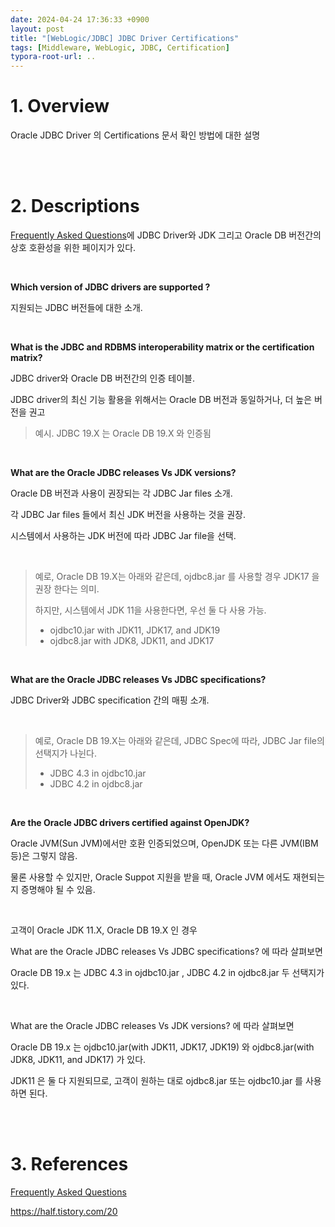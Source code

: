 ```yaml
---
date: 2024-04-24 17:36:33 +0900
layout: post
title: "[WebLogic/JDBC] JDBC Driver Certifications"
tags: [Middleware, WebLogic, JDBC, Certification]
typora-root-url: ..
---
```


# 1. Overview
Oracle JDBC Driver 의 Certifications 문서 확인 방법에 대한 설명


<br><br>


# 2. Descriptions
[Frequently Asked Questions](https://www.oracle.com/database/technologies/faq-jdbc.html)에 JDBC Driver와 JDK 그리고 Oracle DB 버전간의 상호 호환성을 위한 페이지가 있다.

<br>

**Which version of JDBC drivers are supported ?**

지원되는 JDBC 버전들에 대한 소개.

<br>

**What is the JDBC and RDBMS interoperability matrix or the certification matrix?**

JDBC driver와 Oracle DB 버전간의 인증 테이블.

JDBC driver의 최신 기능 활용을 위해서는 Oracle DB 버전과 동일하거나, 더 높은 버전을 권고

> 예시. JDBC 19.X 는 Oracle DB 19.X 와 인증됨

<br>

**What are the Oracle JDBC releases Vs JDK versions?**

Oracle DB 버전과 사용이 권장되는 각 JDBC Jar files 소개.

각 JDBC Jar files 들에서 최신 JDK 버전을 사용하는 것을 권장.

시스템에서 사용하는 JDK 버전에 따라 JDBC Jar file을 선택.

<br>

> 예로, Oracle DB 19.X는 아래와 같은데, ojdbc8.jar 를 사용할 경우 JDK17 을 권장 한다는 의미.
>
> 하지만, 시스템에서 JDK 11을 사용한다면, 우선 둘 다 사용 가능.
>
> * ojdbc10.jar with JDK11, JDK17, and JDK19
> * ojdbc8.jar with JDK8, JDK11, and JDK17

<br>

**What are the Oracle JDBC releases Vs JDBC specifications?**

JDBC Driver와 JDBC specification 간의 매핑 소개.

<br>

> 예로, Oracle DB 19.X는 아래와 같은데, JDBC Spec에 따라, JDBC Jar file의 선택지가 나뉜다.
>
> * JDBC 4.3 in ojdbc10.jar
> * JDBC 4.2 in ojdbc8.jar

<br>

**Are the Oracle JDBC drivers certified against OpenJDK?**

Oracle JVM(Sun JVM)에서만 호환 인증되었으며, OpenJDK 또는 다른 JVM(IBM 등)은 그렇지 않음.

물론 사용할 수 있지만, Oracle Suppot 지원을 받을 때, Oracle JVM 에서도 재현되는지 증명해야 될 수 있음.

<br>

고객이 Oracle JDK 11.X, Oracle DB 19.X 인 경우

What are the Oracle JDBC releases Vs JDBC specifications? 에 따라 살펴보면

Oracle DB 19.x 는 JDBC 4.3 in ojdbc10.jar , JDBC 4.2 in ojdbc8.jar 두 선택지가 있다.

<br>

What are the Oracle JDBC releases Vs JDK versions? 에 따라 살펴보면

Oracle DB 19.x 는 ojdbc10.jar(with JDK11, JDK17, JDK19) 와 ojdbc8.jar(with JDK8, JDK11, and JDK17) 가 있다.

JDK11 은 둘 다 지원되므로, 고객이 원하는 대로 ojdbc8.jar 또는 ojdbc10.jar 를 사용하면 된다.


<br><br>


# 3. References

[Frequently Asked Questions](https://www.oracle.com/database/technologies/faq-jdbc.html)

https://half.tistory.com/20
